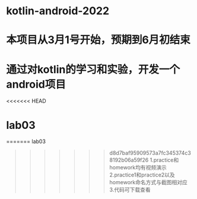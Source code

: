 # kotlin-android-2022
# 本项目从3月1号开始，预期到6月初结束
# 通过对kotlin的学习和实验，开发一个android项目


<<<<<<< HEAD

# lab03
=======
lab03
>>>>>>> d8d7baf95909573a7fc345374c38192b06a59f26
1.practice和homework均有视频演示
2.practice1和practice2以及homework命名方式与截图相对应
3.代码可下载查看
